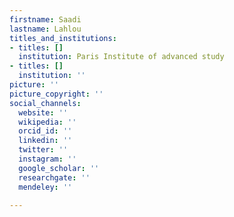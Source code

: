 ```yaml
---
firstname: Saadi
lastname: Lahlou
titles_and_institutions:
- titles: []
  institution: Paris Institute of advanced study
- titles: []
  institution: ''
picture: ''
picture_copyright: ''
social_channels:
  website: ''
  wikipedia: ''
  orcid_id: ''
  linkedin: ''
  twitter: ''
  instagram: ''
  google_scholar: ''
  researchgate: ''
  mendeley: ''

---
```

